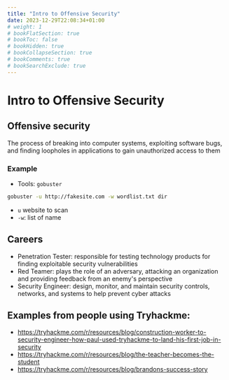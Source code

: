 ```yaml
---
title: "Intro to Offensive Security"
date: 2023-12-29T22:08:34+01:00
# weight: 1
# bookFlatSection: true
# bookToc: false
# bookHidden: true
# bookCollapseSection: true
# bookComments: true
# bookSearchExclude: true
---
```


# Intro to Offensive Security

## Offensive security
The process of breaking into computer systems, exploiting software bugs, and finding loopholes in applications to gain unauthorized access to them

### Example
- Tools: `gobuster`
```bash
gobuster -u http://fakesite.com -w wordlist.txt dir
```
  - `u` website to scan
  - `-w`: list of name


## Careers
- Penetration Tester: responsible for testing technology products for finding exploitable security vulnerabilities
- Red Teamer: plays the role of an adversary, attacking an organization and providing feedback from an enemy's perspective
- Security Engineer: design, monitor, and maintain security controls, networks, and systems to help prevent cyber attacks


## Examples from people using Tryhackme:
- <https://tryhackme.com/r/resources/blog/construction-worker-to-security-engineer-how-paul-used-tryhackme-to-land-his-first-job-in-security>
- <https://tryhackme.com/r/resources/blog/the-teacher-becomes-the-student>
- <https://tryhackme.com/r/resources/blog/brandons-success-story>

